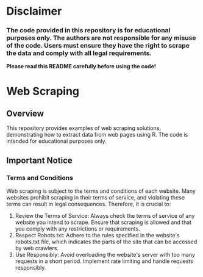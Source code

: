 # Disclaimer
### The code provided in this repository is for educational purposes only. The authors are not responsible for any misuse of the code. Users must ensure they have the right to scrape the data and comply with all legal requirements.
**Please read this README carefully before using the code!**
# Web Scraping
## Overview
This repository provides examples of web scraping solutions, demonstrating how to extract data from web pages using R. The code is intended for educational purposes only.

## Important Notice

### Terms and Conditions
Web scraping is subject to the terms and conditions of each website. Many websites prohibit scraping in their terms of service, and violating these terms can result in legal consequences. Therefore, it is crucial to:

1. Review the Terms of Service: Always check the terms of service of any website you intend to scrape. Ensure that scraping is allowed and that you comply with any restrictions or requirements.
2. Respect Robots.txt: Adhere to the rules specified in the website's robots.txt file, which indicates the parts of the site that can be accessed by web crawlers.
3. Use Responsibly: Avoid overloading the website's server with too many requests in a short period. Implement rate limiting and handle requests responsibly.

